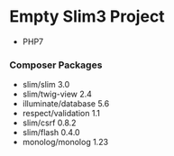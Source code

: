 # Empty Slim3 Project #

* PHP7

### Composer Packages ###

* slim/slim 3.0
* slim/twig-view 2.4
* illuminate/database 5.6
* respect/validation 1.1
* slim/csrf 0.8.2
* slim/flash 0.4.0
* monolog/monolog 1.23
